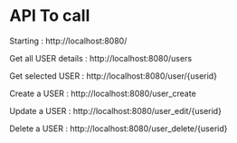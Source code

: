 # API To call

Starting : http://localhost:8080/

Get all USER details : http://localhost:8080/users

Get selected USER : http://localhost:8080/user/{userid}

Create a USER : http://localhost:8080/user_create

Update a USER : http://localhost:8080/user_edit/{userid}

Delete a USER : http://localhost:8080/user_delete/{userid}



